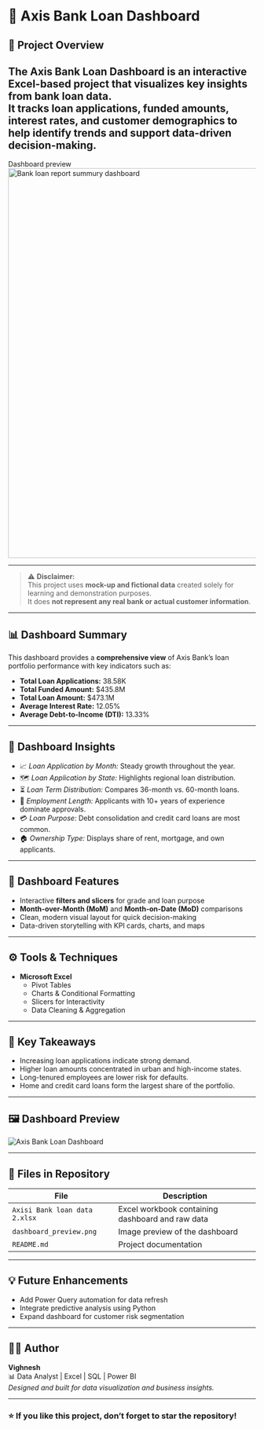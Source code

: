 # 🏦 Axis Bank Loan Dashboard

## 📘 Project Overview
The **Axis Bank Loan Dashboard** is an interactive Excel-based project that visualizes key insights from bank loan data.  
It tracks **loan applications, funded amounts, interest rates, and customer demographics** to help identify trends and support data-driven decision-making.
---

Dashboard preview
<img width="1437" height="794" alt="Bank loan report summury dashboard" src="https://github.com/user-attachments/assets/1b075275-1323-4154-9aee-8226e9ec6d77" />

---
> ⚠️ **Disclaimer:**  
> This project uses **mock-up and fictional data** created solely for learning and demonstration purposes.  
> It does **not represent any real bank or actual customer information**.
---

## 📊 Dashboard Summary
This dashboard provides a **comprehensive view** of Axis Bank’s loan portfolio performance with key indicators such as:
- **Total Loan Applications:** 38.58K  
- **Total Funded Amount:** $435.8M  
- **Total Loan Amount:** $473.1M  
- **Average Interest Rate:** 12.05%  
- **Average Debt-to-Income (DTI):** 13.33%

---

## 🧭 Dashboard Insights
- 📈 *Loan Application by Month:* Steady growth throughout the year.  
- 🗺️ *Loan Application by State:* Highlights regional loan distribution.  
- ⏳ *Loan Term Distribution:* Compares 36-month vs. 60-month loans.  
- 👔 *Employment Length:* Applicants with 10+ years of experience dominate approvals.  
- 💳 *Loan Purpose:* Debt consolidation and credit card loans are most common.  
- 🏠 *Ownership Type:* Displays share of rent, mortgage, and own applicants.

---

## 🎨 Dashboard Features
- Interactive **filters and slicers** for grade and loan purpose  
- **Month-over-Month (MoM)** and **Month-on-Date (MoD)** comparisons  
- Clean, modern visual layout for quick decision-making  
- Data-driven storytelling with KPI cards, charts, and maps  

---

## ⚙️ Tools & Techniques
- **Microsoft Excel**
  - Pivot Tables  
  - Charts & Conditional Formatting  
  - Slicers for Interactivity  
  - Data Cleaning & Aggregation  

---

## 🧠 Key Takeaways
- Increasing loan applications indicate strong demand.  
- Higher loan amounts concentrated in urban and high-income states.  
- Long-tenured employees are lower risk for defaults.  
- Home and credit card loans form the largest share of the portfolio.

---

## 🖼️ Dashboard Preview
![Axis Bank Loan Dashboard](dashboard_preview.png)

---

## 📂 Files in Repository
| File | Description |
|------|--------------|
| `Axisi Bank loan data 2.xlsx` | Excel workbook containing dashboard and raw data |
| `dashboard_preview.png` | Image preview of the dashboard |
| `README.md` | Project documentation |

---

## 💡 Future Enhancements
- Add Power Query automation for data refresh  
- Integrate predictive analysis using Python  
- Expand dashboard for customer risk segmentation  

---

## 👩‍💻 Author
**Vighnesh**  
📊 Data Analyst | Excel | SQL | Power BI  
*Designed and built for data visualization and business insights.*

---

### ⭐ If you like this project, don’t forget to star the repository!
